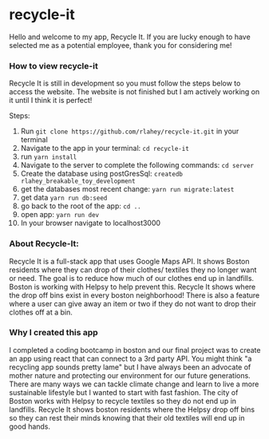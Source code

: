 # recycle-it

Hello and welcome to my app, Recycle It. If you are lucky enough to have selected me as a potential employee, thank you for considering me! 

### How to view recycle-it
Recycle It is still in development so you must follow the steps below to access the website. The website is not finished but I am actively working on it until I think it is perfect! 

Steps:
1. Run `git clone https://github.com/rlahey/recycle-it.git` in your terminal
2. Navigate to the app in your terminal: `cd recycle-it`
3. run `yarn install`
4. Navigate to the server to complete the following commands: `cd server`
5. Create the database using postGresSql: `createdb rlahey_breakable_toy_development`
6. get the databases most recent change: `yarn run migrate:latest`
7. get data `yarn run db:seed`
8. go back to the root of the app: `cd ..`
9. open app: `yarn run dev`
10. In your browser navigate to localhost3000

   



### About Recycle-It: 

Recycle It is a full-stack app that uses Google Maps API.  It shows Boston residents where they can drop of their clothes/ textiles they no longer want or need.  The goal is to reduce how much of our clothes end up in landfills.  Boston is working with Helpsy to help prevent this.  Recycle It shows where the drop off bins exist in every boston neighborhood! There is also a feature where a user can give away an item or two if they do not want to drop their clothes off at a bin. 

### Why I created this app

I completed a coding bootcamp in boston and our final project was to create an app using react that can connect to a 3rd party API.  You might think "a recycling app sounds pretty lame" but I have always been an advocate of mother nature and protecting our environment for our future generations. There are many ways we can tackle climate change and learn to live a more sustainable lifestyle but I wanted to start with fast fashion.  The city of Boston works with Helpsy to recycle textiles so they do not end up in landfills.  Recycle It shows boston residents where the Helpsy drop off bins so they can rest their minds knowing that their old textiles will end up in good hands.
